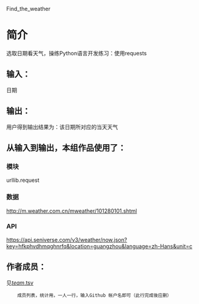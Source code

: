 Find_the_weather


		
# 简介 
选取日期看天气，操练Python语言开发练习：使用requests


	

## 输入：
日期
## 输出：
用户得到输出结果为：该日期所对应的当天天气
## 从输入到输出，本组作品使用了：
### 模块
urllib.request

### 数据
http://m.weather.com.cn/mweather/101280101.shtml
### API
https://api.seniverse.com/v3/weather/now.json?key=hfkphvdhmqghnrfq&location=guangzhou&language=zh-Hans&unit=c

## 作者成员：
见[_team_.tsv](_team_/_team_.tsv)


		成员列表，统计用，一人一行，输入Github 帐户名即可（此行完成後应删）
